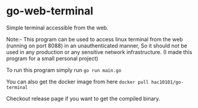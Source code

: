 # go-web-terminal
Simple terminal accessible from the web. 

Note:- This program can be used to access linux terminal from the web (running on port 8088) in an unauthenticated manner, So it should not be used in any production or any sensitive network infrastructure. (I made this program for a small personal project)

To run this program simply run `go run main.go`

You can also get the docker image from here `docker pull hac10101/go-terminal`

Checkout release page if you want to get the compiled binary. 

